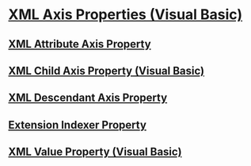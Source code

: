 # [XML Axis Properties (Visual Basic)](xml-axis-properties.md)
## [XML Attribute Axis Property](TocOutOfQuery)
## [XML Child Axis Property (Visual Basic)](xml-child-axis-property.md)
## [XML Descendant Axis Property](TocOutOfQuery)
## [Extension Indexer Property](TocOutOfQuery)
## [XML Value Property (Visual Basic)](xml-value-property.md)
